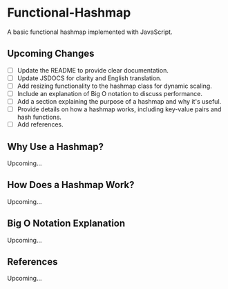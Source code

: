 # Functional-Hashmap
A basic functional hashmap implemented with JavaScript.

## Upcoming Changes
- [ ] Update the README to provide clear documentation.
- [ ] Update JSDOCS for clarity and English translation.
- [ ] Add resizing functionality to the hashmap class for dynamic scaling.
- [ ] Include an explanation of Big O notation to discuss performance.
- [ ] Add a section explaining the purpose of a hashmap and why it's useful.
- [ ] Provide details on how a hashmap works, including key-value pairs and hash functions.
- [ ] Add references.

## Why Use a Hashmap?
Upcoming...

## How Does a Hashmap Work?
Upcoming...

## Big O Notation Explanation
Upcoming...

## References
Upcoming...

